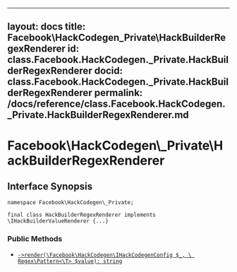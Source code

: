 
***

layout: docs
title: Facebook\\HackCodegen\_Private\\HackBuilderRegexRenderer
id: class.Facebook.HackCodegen._Private.HackBuilderRegexRenderer
docid: class.Facebook.HackCodegen._Private.HackBuilderRegexRenderer
permalink: /docs/reference/class.Facebook.HackCodegen._Private.HackBuilderRegexRenderer.md
---







# Facebook\\HackCodegen\\_Private\\HackBuilderRegexRenderer




## Interface Synopsis




``` Hack
namespace Facebook\HackCodegen\_Private;

final class HackBuilderRegexRenderer implements \IHackBuilderValueRenderer {...}
```




### Public Methods




+ [` ->render(\Facebook\HackCodegen\IHackCodegenConfig $_, \ Regex\Pattern<\T> $value): string `](<class.Facebook.HackCodegen._Private.HackBuilderRegexRenderer.render.md>)